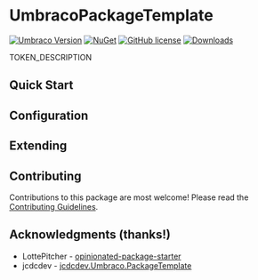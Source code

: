 # UmbracoPackageTemplate

[![Umbraco Version](https://img.shields.io/badge/Umbraco-10.4+-%233544B1?style=flat&logo=umbraco)](https://umbraco.com/products/umbraco-cms/)
[![NuGet](https://img.shields.io/nuget/vpre/UmbracoPackageTemplate?color=0273B3)](https://www.nuget.org/packages/UmbracoPackageTemplate)
[![GitHub license](https://img.shields.io/github/license/TOKEN_GITHUB_USERNAME/UmbracoPackageTemplate?color=8AB803)](../LICENSE)
[![Downloads](https://img.shields.io/nuget/dt/UmbracoPackageTemplate?color=cc9900)](https://www.nuget.org/packages/UmbracoPackageTemplate/)

TOKEN_DESCRIPTION

## Quick Start

## Configuration

## Extending

## Contributing

Contributions to this package are most welcome! Please read the [Contributing Guidelines](CONTRIBUTING.md).

## Acknowledgments (thanks!)

- LottePitcher - [opinionated-package-starter](https://github.com/LottePitcher/opinionated-package-starter)
- jcdcdev - [jcdcdev.Umbraco.PackageTemplate](https://github.com/jcdcdev/jcdcdev.Umbraco.PackageTemplate)